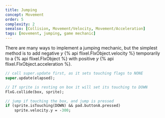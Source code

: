 ```yaml
---
title: Jumping
concept: Movement
order: 5
complexity: 2
seealso: [Collision, Movement/Velocity, Movement/Acceleration]
tags: [movement, jumping, game mechanic]
---
```

There are many ways to implement a jumping mechanic, but the simplest method is to add negative <var>y</var> {% api flixel.FlxObject.velocity %} temporarily to a {% api flixel.FlxObject %} with positive <var>y</var> {% api flixel.FlxObject.acceleration %}.


```haxe
// call super.update first, as it sets touching flags to NONE
super.update(elapsed);

// If sprite is resting on box it will set its touching to DOWN
FlxG.collide(box, sprite);

// jump if touching the box, and jump is pressed
if (sprite.isTouching(DOWN) && pad.buttonA.pressed)
	sprite.velocity.y = -300;
```
